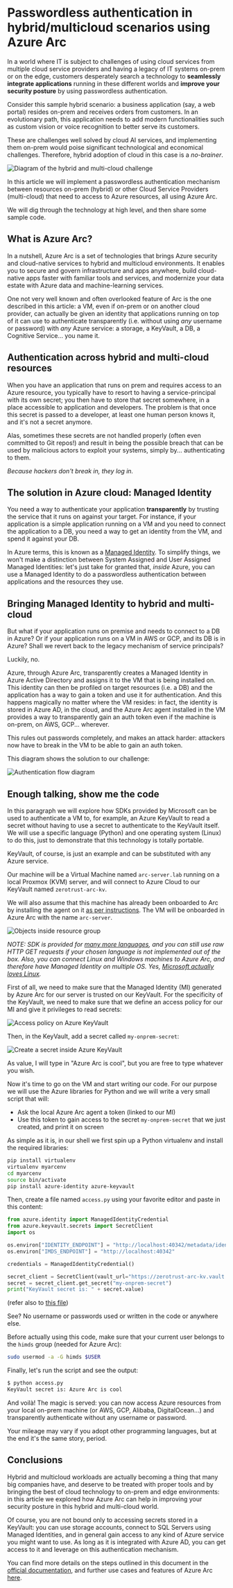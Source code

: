 # Passwordless authentication in hybrid/multicloud scenarios using Azure Arc

In a world where IT is subject to challenges of using cloud services from multiple cloud service providers and having a legacy of IT systems on-prem or on the edge, customers desperately search a technology to **seamlessly integrate applications** running in these different worlds and **improve your security posture** by using passwordless authentication.

Consider this sample hybrid scenario: a business application (say, a web portal) resides on-prem and receives orders from customers. In an evolutionary path, this application needs to add modern functionalities such as custom vision or voice recognition to better serve its customers.

These are challenges well solved by cloud AI services, and implementing them on-prem would poise significant technological and economical challenges. Therefore, hybrid adoption of cloud in this case is a *no-brainer*.

![Diagram of the hybrid and multi-cloud challenge](/images/diagram.png)

In this article we will implement a passwordless authentication mechanism between resources on-prem (hybrid) or other Cloud Service Providers (multi-cloud) that need to access to Azure resources, all using Azure Arc.

We will dig through the technology at high level, and then share some sample code.

## What is Azure Arc?

In a nutshell, Azure Arc is a set of technologies that brings Azure security and cloud-native services to hybrid and multicloud environments. It enables you to secure and govern infrastructure and apps anywhere, build cloud-native apps faster with familiar tools and services, and modernize your data estate with Azure data and machine-learning services.

One not very well known and often overlooked feature of Arc is the one described in this article: a VM, even if on-prem or on another cloud provider, can actually be given an identity that applications running on top of it can use to authenticate transparently (i.e. without using *any* username or password) with *any* Azure service: a storage, a KeyVault, a DB, a Cognitive Service... you name it.

## Authentication across hybrid and multi-cloud resources

When you have an application that runs on prem and requires access to an Azure resource, you typically have to resort to having a service-principal with its own secret; you then have to store that secret somewhere, in a place accessible to application and developers. The problem is that once this secret is passed to a developer, at least one human person knows it, and it's not a secret anymore.

Alas, sometimes these secrets are not handled properly (often even committed to Git repos!) and result in being the possible breach that can be used by malicious actors to exploit your systems, simply by... authenticating to them.

*Because hackers don't break in, they log in.*

## The solution in Azure cloud: Managed Identity

You need a way to authenticate your application **transparently** by trusting the service that it runs on against your target. For instance, if your application is a simple application running on a VM and you need to connect the application to a DB, you need a way to get an identity from the VM, and spend it against your DB.

In Azure terms, this is known as a [Managed Identity](https://docs.microsoft.com/en-us/azure/active-directory/managed-identities-azure-resources/overview). To simplify things, we won't make a distinction between System Assigned and User Assigned Managed Identities: let's just take for granted that, *inside* Azure, you can use a Managed Identity to do a passwordless authentication between applications and the resources they use.

## Bringing Managed Identity to hybrid and multi-cloud

But what if your application runs on premise and needs to connect to a DB in Azure? Or if your application runs on a VM in AWS or GCP, and its DB is in Azure? Shall we revert back to the legacy mechanism of service principals?

Luckily, no.

Azure, through Azure Arc, transparently creates a Managed Identity in Azure Active Directory and assigns it to the VM that is being installed on. This identity can then be profiled on target resources (i.e. a DB) and the application has a way to gain a token and use it for authentication. And this happens magically no matter where the VM resides: in fact, the identity is stored in Azure AD, in the cloud, and the Azure Arc agent installed in the VM provides a way to transparently gain an auth token even if the machine is on-prem, on AWS, GCP... wherever.

This rules out passwords completely, and makes an attack harder: attackers now have to break in the VM to be able to gain an auth token.

This diagram shows the solution to our challenge:

![Authentication flow diagram](/images/solution.png)

## Enough talking, show me the code

In this paragraph we will explore how SDKs provided by Microsoft can be used to authenticate a VM to, for example, an Azure KeyVault to read a secret without having to use a secret to authenticate to the KeyVault itself.
We will use a specific language (Python) and one operating system (Linux) to do this, just to demonstrate that this technology is totally portable.

KeyVault, of course, is just an example and can be substituted with any Azure service.

Our machine will be a Virtual Machine named `arc-server.lab` running on a local Proxmox (KVM) server, and will connect to Azure Cloud to our KeyVault named `zerotrust-arc-kv`.

We will also assume that this machine has already been onboarded to Arc by installing the agent on it [as per instructions](https://docs.microsoft.com/en-us/azure/azure-arc/servers/onboard-portal). The VM will be onboarded in Azure Arc with the name `arc-server`.

![Objects inside resource group](/images/1.png)

*NOTE: SDK is provided for [many more languages](https://github.com/MicrosoftDocs/azure-docs/blob/main/articles/app-service/overview-managed-identity.md#connect-to-azure-services-in-app-code), and you can still use raw HTTP GET requests if your chosen language is not implemented out of the box. Also, you can connect Linux and Windows machines to Azure Arc, and therefore have Managed Identity on multiple OS. Yes, [Microsoft actually loves Linux](https://cloudblogs.microsoft.com/windowsserver/2015/05/06/microsoft-loves-linux/).*

First of all, we need to make sure that the Managed Identity (MI) generated by Azure Arc for our server is trusted on our KeyVault. For the specificity of the KeyVault, we need to make sure that we define an access policy for our MI and give it privileges to read secrets:

![Access policy on Azure KeyVault](/images/2.png)

Then, in the KeyVault, add a secret called `my-onprem-secret`:

![Create a secret inside Azure KeyVault](/images/3.png)

As value, I will type in "Azure Arc is cool", but you are free to type whatever you wish.

Now it's time to go on the VM and start writing our code. For our purpose we will use the Azure libraries for Python and we will write a very small script that will:

- Ask the local Azure Arc agent a token (linked to our MI)
- Use this token to gain access to the secret `my-onprem-secret` that we just created, and print it on screen

As simple as it is, in our shell we first spin up a Python virtualenv and install the required libraries:

```bash
pip install virtualenv
virtualenv myarcenv
cd myarcenv
source bin/activate
pip install azure-identity azure-keyvault
```

Then, create a file named `access.py` using your favorite editor and paste in this content:

```python
from azure.identity import ManagedIdentityCredential
from azure.keyvault.secrets import SecretClient
import os

os.environ["IDENTITY_ENDPOINT"] = "http://localhost:40342/metadata/identity/oauth2/token"
os.environ["IMDS_ENDPOINT"] = "http://localhost:40342"

credentials = ManagedIdentityCredential()

secret_client = SecretClient(vault_url="https://zerotrust-arc-kv.vault.azure.net", credential=credentials)
secret = secret_client.get_secret("my-onprem-secret")
print("KeyVault secret is: " + secret.value)
```

(refer also to [this file](/code/access.py))

See? No username or passwords used or written in the code or anywhere else.

Before actually using this code, make sure that your current user belongs to the `himds` group (needed for Azure Arc):

```bash
sudo usermod -a -G himds $USER
```

Finally, let's run the script and see the output:

```bash
$ python access.py
KeyVault secret is: Azure Arc is cool
```

And voilà! The magic is served: you can now access Azure resources from your local on-prem machine (or AWS, GCP, Alibaba, DigitalOcean...) and transparently authenticate without any username or password.

Your mileage may vary if you adopt other programming languages, but at the end it's the same story, period.

## Conclusions

Hybrid and multicloud workloads are actually becoming a thing that many big companies have, and deserve to be treated with proper tools and by bringing the best of cloud technology to on-prem and edge environments: in this article we explored how Azure Arc can help in improving your security posture in this hybrid and multi-cloud world.

Of course, you are not bound only to accessing secrets stored in a KeyVault: you can use storage accounts, connect to SQL Servers using Managed Identities, and in general gain access to any kind of Azure service you might want to use.
As long as it is integrated with Azure AD, you can get access to it and leverage on this authentication mechanism.

You can find more details on the steps outlined in this document in the [official documentation](https://docs.microsoft.com/en-us/azure/azure-arc/servers/managed-identity-authentication), and further use cases and features of Azure Arc [here](https://docs.microsoft.com/en-us/azure/azure-arc/overview).
